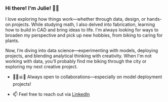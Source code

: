 ### Hi there! I'm Julie! 👋🤗

I love exploring how things work—whether through data, design, or hands-on projects. While studying math, I also delved into fabrication, learning how to build in CAD and bring ideas to life. I'm always looking for ways to broaden my perspective and pick up new hobbies, from biking to caring for plants.

Now, I’m diving into data science—experimenting with models, deploying projects, and blending analytical thinking with creativity. When I'm not working with data, you’ll probably find me biking through the city or exploring my next creative project.

- 🚴‍♀️📊💡 Always open to collaborations—especially on model deployment projects!

- 📫 Feel free to reach out via [LinkedIn](https://www.linkedin.com/in/julieleung6/)

<!--
**julieleung6/julieleung6** is a ✨ _special_ ✨ repository because its `README.md` (this file) appears on your GitHub profile.

Here are some ideas to get you started:

- 🔭 I’m currently working on ...
- 🌱 I’m currently learning ...
- 👯 I’m looking to collaborate on ...
- 🤔 I’m looking for help with ...
- 💬 Ask me about ...
- 📫 How to reach me: ...
- 😄 Pronouns: ...
- ⚡ Fun fact: ...
-->

